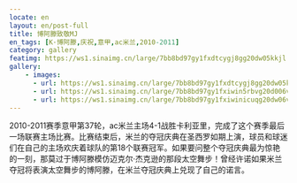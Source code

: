```yaml
---
locate: en
layout: en/post-full
title: 博阿滕致敬MJ
en_tags: [K·博阿滕,庆祝,意甲,ac米兰,2010-2011]
category: gallery
featimg: https://ws1.sinaimg.cn/large/7bb8bd97gy1fxdtcygj8gg20dw05kkjl.gif
gallery:
    - images:
      - url: https://ws1.sinaimg.cn/large/7bb8bd97gy1fxdtcygj8gg20dw05kkjl.gif
      - url: https://ws1.sinaimg.cn/large/7bb8bd97gy1fxiwin5rbvg20d006v4bn.gif
      - url: https://ws1.sinaimg.cn/large/7bb8bd97gy1fxiwinicuqg20dw06vnpf.gif
---
```


2010-2011赛季意甲第37轮，ac米兰主场4-1战胜卡利亚里，完成了这个赛季最后一场联赛主场比赛。比赛结束后，米兰的夺冠庆典在圣西罗如期上演，球员和球迷们在自己的主场欢庆着球队的第18个联赛冠军。如果要问整个夺冠庆典最为惊艳的一刻，那莫过于博阿滕模仿迈克尔·杰克逊的那段太空舞步！曾经许诺如果米兰夺冠将表演太空舞步的博阿滕，在米兰夺冠庆典上兑现了自己的诺言。